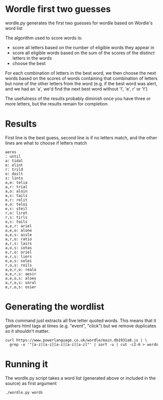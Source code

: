 # Wordle first two guesses

wordle.py generates the first two guesses for wordle based on Wordle's word list

The algorithm used to score words is:
* score all letters based on the number of eligible words they appear in
* score all eligible words based on the sum of the scores of the *distinct* letters in the words
* choose the best

For each combination of letters in the best word, we then choose the next words based on the
scores of words containing that combination of letters but none of the other letters from the word
(e.g. if the best word was alert, and we had an 'a', we'd find the next best word without 'l', 'e', r' or 't')

The usefulness of the results probably diminish once you have three or more letters, but the results
remain for completion

# Results

First line is the best guess, second line is if no letters match, and the other lines are what to choose if letters match
```
aeros
: until
a: tidal
e: elint
r: trild
o: doilt
s: lints
a,e: telia
a,r: trial
a,o: aloin
a,s: tails
e,r: relit
e,o: teloi
e,s: steil
r,o: lirot
r,s: tirls
o,s: toils
a,e,r: ariel
a,e,o: alone
a,e,s: aisle
a,r,o: ratio
a,r,s: lairs
a,o,s: iotas
e,r,o: oriel
e,r,s: liers
e,o,s: solei
r,o,s: roils
a,e,r,o: realo
a,e,r,s: aesir
a,e,o,s: aloes
a,r,o,s: soral
e,r,o,s: osier
```

# Generating the wordlist

This command just extracts all five letter quoted words. This means that it gathers html tags
at times (e.g. "event", "click") but we remove duplicates so it shouldn't matter.

```
curl https://www.powerlanguage.co.uk/wordle/main.db1931a8.js | \
  grep -o '"[a-z][a-z][a-z][a-z][a-z]"' | sort -u | cut -c2-6 > words
```


# Running it

The wordle.py script takes a word list (generated above or included in the source) as first argument
```
./wordle.py words
```
